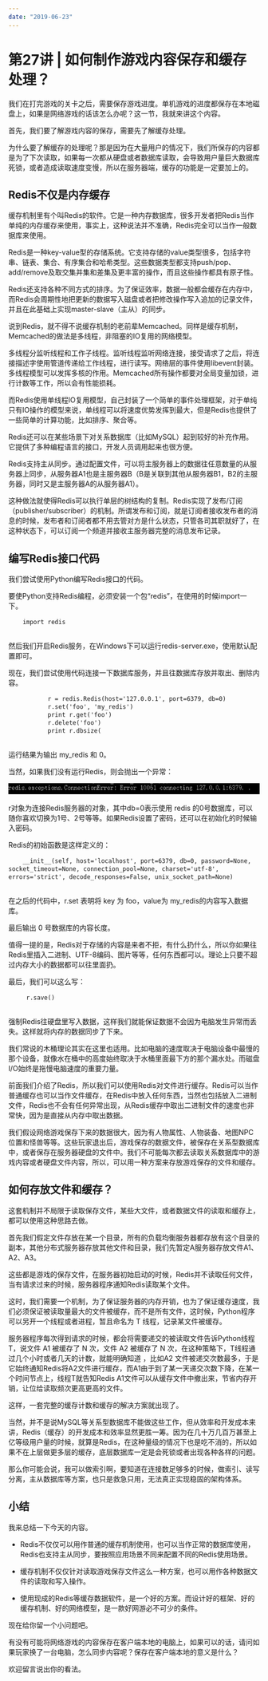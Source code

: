 ```yaml
---
date: "2019-06-23"
---  
```

      
# 第27讲 | 如何制作游戏内容保存和缓存处理？
我们在打完游戏的关卡之后，需要保存游戏进度。单机游戏的进度都保存在本地磁盘上，如果是网络游戏的话该怎么办呢？这一节，我就来讲这个内容。

首先，我们要了解游戏内容的保存，需要先了解缓存处理。

为什么要了解缓存的处理呢？那是因为在大量用户的情况下，我们所保存的内容都是为了下次读取，如果每一次都从硬盘或者数据库读取，会导致用户量巨大数据库死锁，或者造成读取速度变慢，所以在服务器端，缓存的功能是一定要加上的。

## Redis不仅是内存缓存

缓存机制里有个叫Redis的软件。它是一种内存数据库，很多开发者把Redis当作单纯的内存缓存来使用，事实上，这种说法并不准确，Redis完全可以当作一般数据库来使用。

Redis是一种key-value型的存储系统。它支持存储的value类型很多，包括字符串、链表、集合、有序集合和哈希类型。这些数据类型都支持push/pop、add/remove及取交集并集和差集及更丰富的操作，而且这些操作都具有原子性。

Redis还支持各种不同方式的排序。为了保证效率，数据一般都会缓存在内存中，而Redis会周期性地把更新的数据写入磁盘或者把修改操作写入追加的记录文件，并且在此基础上实现master-slave（主从）的同步。

<!-- [[[read_end]]] -->

说到Redis，就不得不说缓存机制的老前辈Memcached。同样是缓存机制，Memcached的做法是多线程，非阻塞的IO复用的网络模型。

多线程分监听线程和工作子线程。监听线程监听网络连接，接受请求了之后，将连接描述字使用管道传递给工作线程，进行读写。网络层的事件使用libevent封装。多线程模型可以发挥多核的作用。Memcached所有操作都要对全局变量加锁，进行计数等工作，所以会有性能损耗。

而Redis使用单线程IO复用模型，自己封装了一个简单的事件处理框架，对于单纯只有IO操作的模型来说，单线程可以将速度优势发挥到最大，但是Redis也提供了一些简单的计算功能，比如排序、聚合等。

Redis还可以在某些场景下对关系数据库（比如MySQL）起到较好的补充作用。它提供了多种编程语言的接口，开发人员调用起来也很方便。

Redis支持主从同步。通过配置文件，可以将主服务器上的数据往任意数量的从服务器上同步，从服务器A1也是主服务器B（B是关联到其他从服务器B1，B2的主服务器，同时又是主服务器A的从服务器A1）。

这种做法就使得Redis可以执行单层的树结构的复制。Redis实现了发布/订阅（publisher/subscriber）的机制。所谓发布和订阅，就是订阅者接收发布者的消息的时候，发布者和订阅者都不用去管对方是什么状态，只管各司其职就好了，在这种状态下，可以订阅一个频道并接收主服务器完整的消息发布记录。

## 编写Redis接口代码

我们尝试使用Python编写Redis接口的代码。

要使Python支持Redis编程，必须安装一个包“redis”，在使用的时候import一下。

```
    import redis
    

```

然后我们开启Redis服务，在Windows下可以运行redis-server.exe，使用默认配置即可。

现在，我们尝试使用代码连接一下数据库服务，并且往数据库存放并取出、删除内容。

```
           r = redis.Redis(host='127.0.0.1', port=6379, db=0)
           r.set('foo', 'my_redis')
           print r.get('foo')
           r.delete('foo')
           print r.dbsize(   
    

```

运行结果为输出 my\_redis 和 0。

当然，如果我们没有运行Redis，则会抛出一个异常：

![](./httpsstatic001geekbangorgresourceimage44a344d41a80ab192dfa5514a25bb66c80a3.jpg)

r对象为连接Redis服务器的对象，其中db=0表示使用 redis 的0号数据库，可以随你喜欢切换为1号、2号等等。如果Redis设置了密码，还可以在初始化的时候输入密码。

Redis的初始函数是这样定义的：

```
    __init__(self, host='localhost', port=6379, db=0, password=None, socket_timeout=None, connection_pool=None, charset='utf-8', errors='strict', decode_responses=False, unix_socket_path=None)
    

```

在之后的代码中，r.set 表明将 key 为 foo，value为 my\_redis的内容写入数据库。

最后输出 0 号数据库的内容长度。

值得一提的是，Redis对于存储的内容是来者不拒，有什么扔什么，所以你如果往Redis里插入二进制、UTF-8编码、图片等等，任何东西都可以。理论上只要不超过内存大小的数据都可以往里面扔。

最后，我们可以这么写：

```
     r.save()
    

```

强制Redis往硬盘里写入数据，这样我们就能保证数据不会因为电脑发生异常而丢失。这样就将内存的数据同步了下来。

我们常说的木桶理论其实在这里也适用。比如电脑的速度取决于电脑设备中最慢的那个设备，就像水在桶中的高度始终取决于水桶里面最下方的那个漏水处。而磁盘I/O始终是拖慢电脑速度的重要力量。

前面我们介绍了Redis，所以我们可以使用Redis对文件进行缓存。Redis可以当作普通缓存也可以当作文件缓存，在Redis中放入任何东西，当然也包括放入二进制文件，Redis也不会有任何异常出现，从Redis缓存中取出二进制文件的速度也非常快，因为是直接从内存中取出数据。

我们假设网络游戏保存下来的数据很大，因为有人物属性、人物装备、地图NPC位置和怪兽等等。这些玩家退出后，游戏保存的数据文件，被保存在关系型数据库中，或者保存在服务器硬盘的文件中。我们不可能每次都去读取关系数据库中的游戏内容或者硬盘文件内容，所以，可以用一种方案来存放游戏保存的文件和缓存。

## 如何存放文件和缓存？

这套机制并不局限于读取保存文件，某些大文件，或者数据文件的读取和缓存上，都可以使用这种思路去做。

首先我们假定文件存放在某一个目录，所有的负载均衡服务器都存放有这个目录的副本，其他分布式服务器存放其他文件和目录，我们先暂定A服务器存放文件A1、A2、A3。

这些都是游戏的保存文件，在服务器初始启动的时候，Redis并不读取任何文件，当有请求过来的时候，服务器程序通知Redis读取某个文件。

这时，我们需要一个机制，为了保证服务器的内存开销，也为了保证缓存速度，我们必须保证被读取量最大的文件被缓存，而不是所有文件，这时候，Python程序可以另开一个线程或者进程，暂且命名为 T 线程，记录某文件被缓存。

服务器程序每次得到请求的时候，都会将需要递交的被读取文件告诉Python线程T，说文件 A1 被缓存了 N 次，文件 A2 被缓存了 N 次，在这种策略下，T线程通过几个小时或者几天的计数，就能明确知道 ，比如A2 文件被递交次数最多，于是它始终通知Redis将A2文件进行缓存，而A1由于到了某一天递交次数下降，在某一个时间节点上，线程T就告知Redis A1文件可以从缓存文件中撤出来，节省内存开销，让位给读取频次更高更高的文件。

这样，一套完整的缓存计数和缓存的解决方案就出现了。

当然，并不是说MySQL等关系型数据库不能做这些工作，但从效率和开发成本来讲，Redis（缓存）的开发成本和效率显然更胜一筹。因为在几十万几百万甚至上亿等级用户量的时候，就算是Redis，在这种量级的情况下也是吃不消的，所以如果不在上层做更多层的缓存，底层数据库一定是会死锁或者出现各种各样的问题。

那么你可能会说，我可以做索引啊，要知道在连接数足够多的时候，做索引、读写分离，主从数据库等方案，也只是救急只用，无法真正实现稳固的架构体系。

## 小结

我来总结一下今天的内容。

* Redis不仅仅可以用作普通的缓存机制使用，也可以当作正常的数据库使用，Redis也支持主从同步，要按照应用场景不同来配置不同的Redis使用场景。

* 缓存机制不仅仅针对读取游戏保存文件这么一种方案，也可以用作各种数据文件的读取和写入操作。

* 使用现成的Redis等缓存数据软件，是一个好的方案。而设计好的框架、好的缓存机制、好的网络模型，是一款好网游必不可少的条件。

现在给你留一个小问题吧。

有没有可能将网络游戏的内容保存在客户端本地的电脑上，如果可以的话，请问如果玩家换了一台电脑，怎么同步内容呢？保存在客户端本地的意义是什么？

欢迎留言说出你的看法。